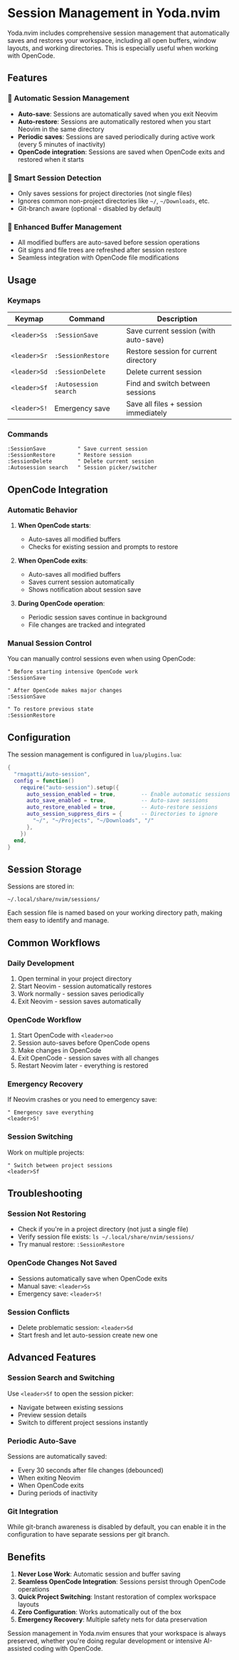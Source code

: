 # Session Management in Yoda.nvim

Yoda.nvim includes comprehensive session management that automatically saves and restores your workspace, including all open buffers, window layouts, and working directories. This is especially useful when working with OpenCode.

## Features

### 🔄 Automatic Session Management
- **Auto-save**: Sessions are automatically saved when you exit Neovim
- **Auto-restore**: Sessions are automatically restored when you start Neovim in the same directory
- **Periodic saves**: Sessions are saved periodically during active work (every 5 minutes of inactivity)
- **OpenCode integration**: Sessions are saved when OpenCode exits and restored when it starts

### 🎯 Smart Session Detection
- Only saves sessions for project directories (not single files)
- Ignores common non-project directories like `~/`, `~/Downloads`, etc.
- Git-branch aware (optional - disabled by default)

### 💾 Enhanced Buffer Management
- All modified buffers are auto-saved before session operations
- Git signs and file trees are refreshed after session restore
- Seamless integration with OpenCode file modifications

## Usage

### Keymaps

| Keymap | Command | Description |
|--------|---------|-------------|
| `<leader>Ss` | `:SessionSave` | Save current session (with auto-save) |
| `<leader>Sr` | `:SessionRestore` | Restore session for current directory |
| `<leader>Sd` | `:SessionDelete` | Delete current session |
| `<leader>Sf` | `:Autosession search` | Find and switch between sessions |
| `<leader>S!` | Emergency save | Save all files + session immediately |

### Commands

```vim
:SessionSave          " Save current session
:SessionRestore       " Restore session
:SessionDelete        " Delete current session
:Autosession search   " Session picker/switcher
```

## OpenCode Integration

### Automatic Behavior

1. **When OpenCode starts**:
   - Auto-saves all modified buffers
   - Checks for existing session and prompts to restore
   
2. **When OpenCode exits**:
   - Auto-saves all modified buffers
   - Saves current session automatically
   - Shows notification about session save

3. **During OpenCode operation**:
   - Periodic session saves continue in background
   - File changes are tracked and integrated

### Manual Session Control

You can manually control sessions even when using OpenCode:

```vim
" Before starting intensive OpenCode work
:SessionSave

" After OpenCode makes major changes
:SessionSave

" To restore previous state
:SessionRestore
```

## Configuration

The session management is configured in `lua/plugins.lua`:

```lua
{
  "rmagatti/auto-session",
  config = function()
    require("auto-session").setup({
      auto_session_enabled = true,        -- Enable automatic sessions
      auto_save_enabled = true,           -- Auto-save sessions
      auto_restore_enabled = true,        -- Auto-restore sessions
      auto_session_suppress_dirs = {      -- Directories to ignore
        "~/", "~/Projects", "~/Downloads", "/"
      },
    })
  end,
}
```

## Session Storage

Sessions are stored in:
```
~/.local/share/nvim/sessions/
```

Each session file is named based on your working directory path, making them easy to identify and manage.

## Common Workflows

### Daily Development
1. Open terminal in your project directory
2. Start Neovim - session automatically restores
3. Work normally - session saves periodically
4. Exit Neovim - session saves automatically

### OpenCode Workflow
1. Start OpenCode with `<leader>oo`
2. Session auto-saves before OpenCode opens
3. Make changes in OpenCode
4. Exit OpenCode - session saves with all changes
5. Restart Neovim later - everything is restored

### Emergency Recovery
If Neovim crashes or you need to emergency save:
```vim
" Emergency save everything
<leader>S!
```

### Session Switching
Work on multiple projects:
```vim
" Switch between project sessions
<leader>Sf
```

## Troubleshooting

### Session Not Restoring
- Check if you're in a project directory (not just a single file)
- Verify session file exists: `ls ~/.local/share/nvim/sessions/`
- Try manual restore: `:SessionRestore`

### OpenCode Changes Not Saved
- Sessions automatically save when OpenCode exits
- Manual save: `<leader>Ss`
- Emergency save: `<leader>S!`

### Session Conflicts
- Delete problematic session: `<leader>Sd`
- Start fresh and let auto-session create new one

## Advanced Features

### Session Search and Switching
Use `<leader>Sf` to open the session picker:
- Navigate between existing sessions
- Preview session details
- Switch to different project sessions instantly

### Periodic Auto-Save
Sessions are automatically saved:
- Every 30 seconds after file changes (debounced)
- When exiting Neovim
- When OpenCode exits
- During periods of inactivity

### Git Integration
While git-branch awareness is disabled by default, you can enable it in the configuration to have separate sessions per git branch.

## Benefits

1. **Never Lose Work**: Automatic session and buffer saving
2. **Seamless OpenCode Integration**: Sessions persist through OpenCode operations  
3. **Quick Project Switching**: Instant restoration of complex workspace layouts
4. **Zero Configuration**: Works automatically out of the box
5. **Emergency Recovery**: Multiple safety nets for data preservation

Session management in Yoda.nvim ensures that your workspace is always preserved, whether you're doing regular development or intensive AI-assisted coding with OpenCode.
